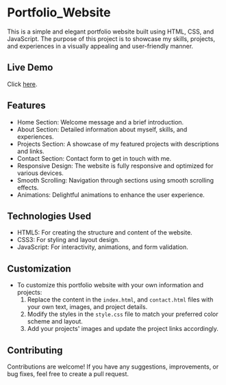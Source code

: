 # Portfolio_Website

This is a simple and elegant portfolio website built using HTML, CSS, and JavaScript. The purpose of this project is to showcase my skills, projects, and experiences in a visually appealing and user-friendly manner.

## Live Demo
Click [here](https://rohithaaiswarya16.github.io/Portfolio_Website/).

## Features
* Home Section: Welcome message and a brief introduction.
* About Section: Detailed information about myself, skills, and experiences.
* Projects Section: A showcase of my featured projects with descriptions and links.
* Contact Section: Contact form to get in touch with me.
* Responsive Design: The website is fully responsive and optimized for various devices.
* Smooth Scrolling: Navigation through sections using smooth scrolling effects.
* Animations: Delightful animations to enhance the user experience.

## Technologies Used
* HTML5: For creating the structure and content of the website.
* CSS3: For styling and layout design.
* JavaScript: For interactivity, animations, and form validation.

## Customization
* To customize this portfolio website with your own information and projects:
    1. Replace the content in the `index.html`, and `contact.html` files with your own text, images, and project details.
    2. Modify the styles in the `style.css` file to match your preferred color scheme and layout.
    3. Add your projects' images and update the project links accordingly.

## Contributing
Contributions are welcome! If you have any suggestions, improvements, or bug fixes, feel free to create a pull request.
